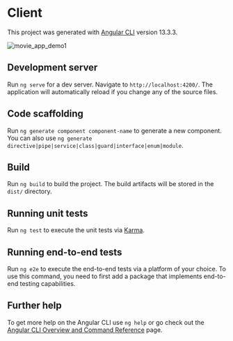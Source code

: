 # Client

This project was generated with [Angular CLI](https://github.com/angular/angular-cli) version 13.3.3.

![movie_app_demo1](https://user-images.githubusercontent.com/76813454/165596590-628d6125-4536-4f4c-9908-be3da339417e.png)

<!-- ![movie_app_demo2](https://user-images.githubusercontent.com/76813454/165595000-58d350b9-5c4d-4ddd-b052-99b161dc073f.png) -->

## Development server

Run `ng serve` for a dev server. Navigate to `http://localhost:4200/`. The application will automatically reload if you change any of the source files.

## Code scaffolding

Run `ng generate component component-name` to generate a new component. You can also use `ng generate directive|pipe|service|class|guard|interface|enum|module`.

## Build

Run `ng build` to build the project. The build artifacts will be stored in the `dist/` directory.

## Running unit tests

Run `ng test` to execute the unit tests via [Karma](https://karma-runner.github.io).

## Running end-to-end tests

Run `ng e2e` to execute the end-to-end tests via a platform of your choice. To use this command, you need to first add a package that implements end-to-end testing capabilities.

## Further help

To get more help on the Angular CLI use `ng help` or go check out the [Angular CLI Overview and Command Reference](https://angular.io/cli) page.
